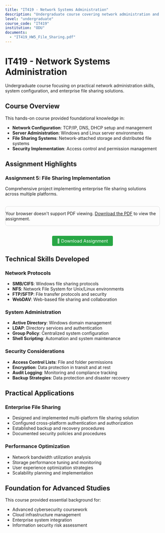 ```yaml
---
title: "IT419 - Network Systems Administration"
description: "Undergraduate course covering network administration and file sharing systems"
level: "undergraduate"
course_code: "IT419"
institution: "ODU"
documents: 
  - "IT419_HW5_File_Sharing.pdf"
---
```


# IT419 - Network Systems Administration

Undergraduate course focusing on practical network administration skills, system configuration, and enterprise file sharing solutions.

## Course Overview

This hands-on course provided foundational knowledge in:
- **Network Configuration**: TCP/IP, DNS, DHCP setup and management
- **Server Administration**: Windows and Linux server environments
- **File Sharing Systems**: Network-attached storage and distributed file systems
- **Security Implementation**: Access control and permission management

## Assignment Highlights

### Assignment 5: File Sharing Implementation
Comprehensive project implementing enterprise file sharing solutions across multiple platforms.

<div class="document-embed">
  <object data="/assets/images/IT419_HW5_File_Sharing.pdf" type="application/pdf" width="100%" height="800px">
    <p>Your browser doesn't support PDF viewing. 
       <a href="/assets/images/IT419_HW5_File_Sharing.pdf">Download the PDF</a> to view the assignment.</p>
  </object>
</div>

<div class="download-section">
  <a href="/assets/images/IT419_HW5_File_Sharing.pdf" class="download-btn" download>
    📄 Download Assignment
  </a>
</div>

## Technical Skills Developed

### Network Protocols
- **SMB/CIFS**: Windows file sharing protocols
- **NFS**: Network File System for Unix/Linux environments
- **FTP/SFTP**: File transfer protocols and security
- **WebDAV**: Web-based file sharing and collaboration

### System Administration
- **Active Directory**: Windows domain management
- **LDAP**: Directory services and authentication
- **Group Policy**: Centralized system configuration
- **Shell Scripting**: Automation and system maintenance

### Security Considerations
- **Access Control Lists**: File and folder permissions
- **Encryption**: Data protection in transit and at rest
- **Audit Logging**: Monitoring and compliance tracking
- **Backup Strategies**: Data protection and disaster recovery

## Practical Applications

### Enterprise File Sharing
- Designed and implemented multi-platform file sharing solution
- Configured cross-platform authentication and authorization
- Established backup and recovery procedures
- Documented security policies and procedures

### Performance Optimization
- Network bandwidth utilization analysis
- Storage performance tuning and monitoring
- User experience optimization strategies
- Scalability planning and implementation

## Foundation for Advanced Studies

This course provided essential background for:
- Advanced cybersecurity coursework
- Cloud infrastructure management
- Enterprise system integration
- Information security risk assessment

<style>
.document-embed {
  margin: 2rem 0;
  border: 1px solid #ddd;
  border-radius: 8px;
  overflow: hidden;
}

.download-section {
  text-align: center;
  margin: 1rem 0;
}

.download-btn {
  display: inline-block;
  padding: 8px 16px;
  background-color: #28a745;
  color: white;
  text-decoration: none;
  border-radius: 4px;
  font-size: 0.9rem;
}

.download-btn:hover {
  background-color: #218838;
  text-decoration: none;
  color: white;
}
</style>